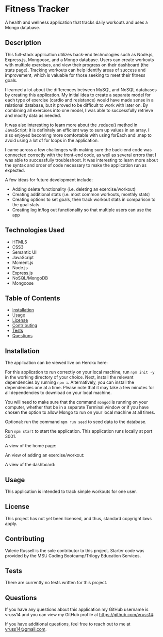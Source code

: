 # Fitness Tracker

A health and wellness application that tracks daily workouts and uses a Mongo database.

## Description

This full-stack application utilizes back-end technologies such as Node.js, Express.js, Mongoose, and a Mongo database. Users can create workouts with multiple exercises, and view their progress on their dashboard (the stats page). Tracking workouts can help identify areas of success and improvement, which is valuable for those seeking to meet their fitness goals.

I learned a lot about the differences between MySQL and NoSQL databases by creating this application. My initial idea to create a separate model for each type of exercise (cardio and resistance) would have made sense in a relational database, but it proved to be difficult to work with later on. By combining all exercises into one model, I was able to successfully retrieve and modify data as needed.

It was also interesting to learn more about the .reduce() method in JavaScript; it is definitely an efficient way to sum up values in an array. I also enjoyed becoming more comfortable with using forEach and .map to avoid using a lot of for loops in the application.

I came across a few challenges with making sure the back-end code was connected correctly with the front-end code, as well as several errors that I was able to successfully troubleshoot. It was interesting to learn more about the syntax and order of code necessary to make the application run as expected.

A few ideas for future development include:

- Adding delete functionality (i.e. deleting an exercise/workout)
- Creating additional stats (i.e. most common workouts, monthly stats)
- Creating options to set goals, then track workout stats in comparison to the goal stats
- Creating log in/log out functionality so that multiple users can use the app

## Technologies Used

- HTML5
- CSS3
- Semantic UI
- JavaScript
- Moment.js
- Node.js
- Express.js
- NoSQL/MongoDB
- Mongoose

## Table of Contents

- [Installation](#Installation)
- [Usage](#Usage)
- [License](#License)
- [Contributing](#Contributing)
- [Tests](#Tests)
- [Questions](#Questions)
            
## Installation

The application can be viewed live on Heroku here:

For this application to run correctly on your local machine, run ```npm init -y ``` in the working directory of your choice. Next, install the relevant dependencies by running ```npm i```. Alternatively, you can install the dependencies one at a time. Please note that it may take a few minutes for all dependencies to download on your local machine.

You will need to make sure that the command ```mongod``` is running on your computer, whether that be in a separate Terminal window or if you have chosen the option to allow Mongo to run on your local machine at all times.

Optional: run the command ```npm run seed``` to seed data to the database.

Run ```npm start``` to start the application. This application runs locally at port 3001.

A view of the home page:

<!-- ![homepage](assets/homepage-screenshot-full.png) -->

An view of adding an exercise/workout:

A view of the dashboard:

## Usage

This application is intended to track simple workouts for one user.

## License

This project has not yet been licensed, and thus, standard copyright laws apply.
            
## Contributing

Valerie Russell is the sole contributor to this project. Starter code was provided by the MSU Coding Bootcamp/Trilogy Education Services.
            
## Tests

There are currently no tests written for this project.
            
## Questions

If you have any questions about this application my GitHub username is vruss14 and you can view my GitHub profile at https://github.com/vruss14.

If you have additional questions, feel free to reach out to me at vruss14@gmail.com.
